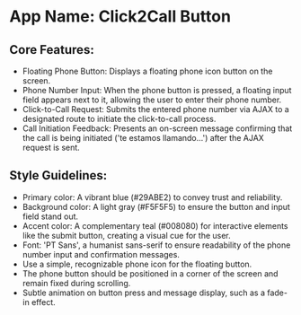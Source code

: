 # **App Name**: Click2Call Button

## Core Features:

- Floating Phone Button: Displays a floating phone icon button on the screen.
- Phone Number Input: When the phone button is pressed, a floating input field appears next to it, allowing the user to enter their phone number.
- Click-to-Call Request: Submits the entered phone number via AJAX to a designated route to initiate the click-to-call process.
- Call Initiation Feedback: Presents an on-screen message confirming that the call is being initiated ('te estamos llamando...') after the AJAX request is sent.

## Style Guidelines:

- Primary color: A vibrant blue (#29ABE2) to convey trust and reliability.
- Background color: A light gray (#F5F5F5) to ensure the button and input field stand out.
- Accent color: A complementary teal (#008080) for interactive elements like the submit button, creating a visual cue for the user.
- Font: 'PT Sans', a humanist sans-serif to ensure readability of the phone number input and confirmation messages.
- Use a simple, recognizable phone icon for the floating button.
- The phone button should be positioned in a corner of the screen and remain fixed during scrolling.
- Subtle animation on button press and message display, such as a fade-in effect.